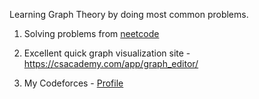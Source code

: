Learning Graph Theory by doing most common problems.

1. Solving problems from [neetcode](https://neetcode.io/)

2. Excellent quick graph visualization site - https://csacademy.com/app/graph_editor/

3. My Codeforces - [Profile](https://codeforces.com/profile/voterak)